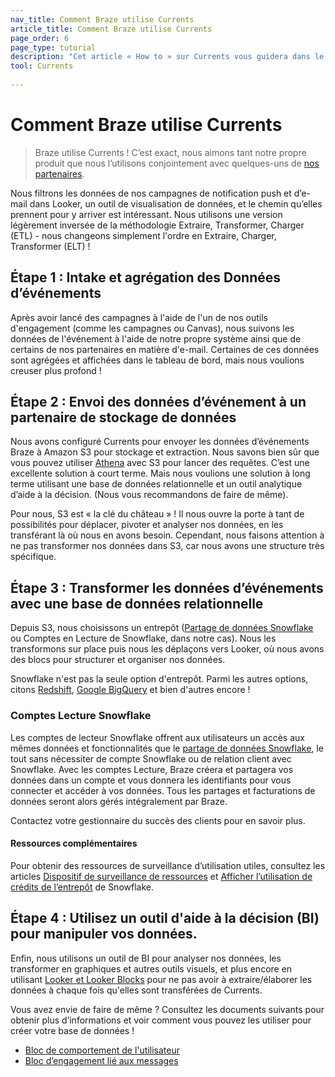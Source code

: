 ```yaml
---
nav_title: Comment Braze utilise Currents
article_title: Comment Braze utilise Currents
page_order: 6
page_type: tutorial
description: "Cet article « How to » sur Currents vous guidera dans le processus de base pour configurer les intakes appropriés pour les données d’événements, et pour les déplacer vers une base de données et un outil BI."
tool: Currents
 
---
```


# Comment Braze utilise Currents

> Braze utilise Currents ! C’est exact, nous aimons tant notre propre produit que nous l’utilisons conjointement avec quelques-uns de [nos partenaires]({{site.baseurl}}/user_guide/data/braze_currents/available_partners/).

Nous filtrons les données de nos campagnes de notification push et d’e-mail dans Looker, un outil de visualisation de données, et le chemin qu’elles prennent pour y arriver est intéressant. Nous utilisons une version légèrement inversée de la méthodologie Extraire, Transformer, Charger (ETL) - nous changeons simplement l'ordre en Extraire, Charger, Transformer (ELT) !

## Étape 1 : Intake et agrégation des Données d’événements

Après avoir lancé des campagnes à l'aide de l'un de nos outils d'engagement (comme les campagnes ou Canvas), nous suivons les données de l'événement à l'aide de notre propre système ainsi que de certains de nos partenaires en matière d'e-mail. Certaines de ces données sont agrégées et affichées dans le tableau de bord, mais nous voulions creuser plus profond !

## Étape 2 : Envoi des données d’événement à un partenaire de stockage de données

Nous avons configuré Currents pour envoyer les données d’événements Braze à Amazon S3 pour stockage et extraction. Nous savons bien sûr que vous pouvez utiliser [Athena][2] avec S3 pour lancer des requêtes. C’est une excellente solution à court terme. Mais nous voulions une solution à long terme utilisant une base de données relationnelle et un outil analytique d’aide à la décision. (Nous vous recommandons de faire de même).

Pour nous, S3 est « la clé du château » ! Il nous ouvre la porte à tant de possibilités pour déplacer, pivoter et analyser nos données, en les transférant là où nous en avons besoin. Cependant, nous faisons attention à ne pas transformer nos données dans S3, car nous avons une structure très spécifique.

## Étape 3 : Transformer les données d’événements avec une base de données relationnelle

Depuis S3, nous choisissons un entrepôt ([Partage de données Snowflake](https://www.snowflake.com/try-the-data-warehouse-built-for-the-cloud/?&utm_medium=search&utm_source=adwords&utm_campaign=NA%20-%20Branded&utm_adgroup=NA%20-%20Branded%20Snowflake%20-%20Data&utm_term=%2Bsnowflake%20%2Bdata&utm_region=NA&gclid=EAIaIQobChMI0vLv6uDA3gIVEFqGCh3aiwMzEAAYASAAEgI72fD_BwE) ou Comptes en Lecture de Snowflake, dans notre cas). Nous les transformons sur place puis nous les déplaçons vers Looker, où nous avons des blocs pour structurer et organiser nos données.

Snowflake n'est pas la seule option d'entrepôt. Parmi les autres options, citons [Redshift](https://aws.amazon.com/redshift/), [Google BigQuery](https://cloud.google.com/bigquery/?utm_source=google&utm_medium=cpc&utm_campaign=na-US-all-en-dr-bkws-all-all-trial-p-dr-1003905&utm_content=text-ad-none-any-DEV_c-CRE_288551384566-ADGP_Hybrid+%7C+AW+SEM+%7C+BKWS+%7C+US+%7C+en+%7C+PHR+~+Big+Data+~+BigQuery+~+google+bigquery-KWID_43700035823403663-kwd-300487425311&utm_term=KW_google%20bigquery-ST_google+bigquery&gclid=EAIaIQobChMIl9OK8uHA3gIVyVmGCh1lFgB-EAAYASAAEgIfWfD_BwE) et bien d'autres encore !

### Comptes Lecture Snowflake

Les comptes de lecteur Snowflake offrent aux utilisateurs un accès aux mêmes données et fonctionnalités que le [partage de données Snowflake]({{site.baseurl}}/partners/snowflake/), le tout sans nécessiter de compte Snowflake ou de relation client avec Snowflake. Avec les comptes Lecture, Braze créera et partagera vos données dans un compte et vous donnera les identifiants pour vous connecter et accéder à vos données. Tous les partages et facturations de données seront alors gérés intégralement par Braze. 

Contactez votre gestionnaire du succès des clients pour en savoir plus.

#### Ressources complémentaires
Pour obtenir des ressources de surveillance d’utilisation utiles, consultez les articles [Dispositif de surveillance de ressources](https://docs.snowflake.com/en/user-guide/resource-monitors.html) et [Afficher l’utilisation de crédits de l’entrepôt](https://docs.snowflake.com/en/user-guide/credits.html#viewing-warehouse-credit-usage-for-your-account) de Snowflake.

## Étape 4 : Utilisez un outil d'aide à la décision (BI) pour manipuler vos données.

Enfin, nous utilisons un outil de BI pour analyser nos données, les transformer en graphiques et autres outils visuels, et plus encore en utilisant [Looker et Looker Blocks](https://www.marketplace.looker.com/) pour ne pas avoir à extraire/élaborer les données à chaque fois qu'elles sont transférées de Currents.

Vous avez envie de faire de même ? Consultez les documents suivants pour obtenir plus d’informations et voir comment vous pouvez les utiliser pour créer votre base de données !

- [Bloc de comportement de l'utilisateur](https://marketplace.looker.com/marketplace/detail/user-behavior-analytics-by-braze?latest&utm_campaign=7012R000000fxfC&utm_source=other&utm_medium=email&utm_content=brazedirectreferral&utm_term=braze_direct)
- [Bloc d’engagement lié aux messages](https://marketplace.looker.com/marketplace/detail/message-engagement-analytics-by-braze?latest&utm_campaign=7012R000000fxfC&utm_source=other&utm_medium=email&utm_content=brazedirectreferral&utm_term=braze_direct)

[2]: https://aws.amazon.com/athena/
